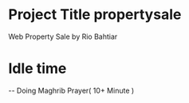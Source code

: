 # Project Title propertysale
Web Property Sale by Rio Bahtiar

# Idle time
-- Doing Maghrib Prayer( 10+ Minute )